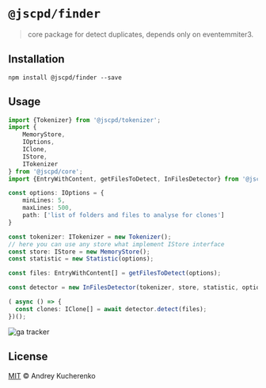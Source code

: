 # `@jscpd/finder`

> core package for detect duplicates, depends only on eventemmiter3.

## Installation

```
npm install @jscpd/finder --save
```

## Usage

```typescript
import {Tokenizer} from '@jscpd/tokenizer';
import {
    MemoryStore,
    IOptions,
    IClone,
    IStore,
    ITokenizer
} from '@jscpd/core';
import {EntryWithContent, getFilesToDetect, InFilesDetector} from '@jscpd/finder';

const options: IOptions = {
    minLines: 5,
    maxLines: 500,
    path: ['list of folders and files to analyse for clones']
}

const tokenizer: ITokenizer = new Tokenizer();
// here you can use any store what implement IStore interface
const store: IStore = new MemoryStore();
const statistic = new Statistic(options);

const files: EntryWithContent[] = getFilesToDetect(options);

const detector = new InFilesDetector(tokenizer, store, statistic, options);

( async () => {
  const clones: IClone[] = await detector.detect(files);
})();
```


![ga tracker](https://www.google-analytics.com/collect?v=1&a=257770996&t=pageview&dl=https%3A%2F%2Fgithub.com%2Fkucherenko%2Fjscpd&ul=en-us&de=UTF-8&cid=978224512.1377738459&tid=UA-730549-17&z=887657232 "ga tracker")

## License

[MIT](LICENSE) © Andrey Kucherenko
